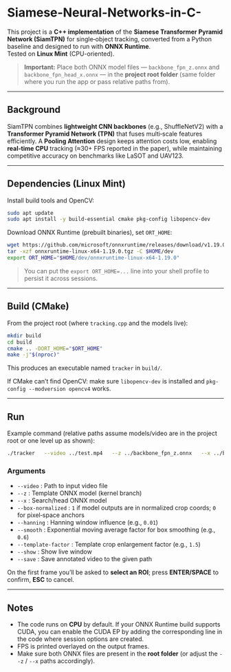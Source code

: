 # Siamese-Neural-Networks-in-C-


This project is a **C++ implementation** of the **Siamese Transformer Pyramid Network (SiamTPN)** for single‑object tracking, converted from a Python baseline and designed to run with **ONNX Runtime**.  
Tested on **Linux Mint** (CPU-oriented).

> **Important:** Place both ONNX model files — `backbone_fpn_z.onnx` and `backbone_fpn_head_x.onnx` — in the **project root folder** (same folder where you run the app or pass relative paths from).

---

## Background 
SiamTPN combines **lightweight CNN backbones** (e.g., ShuffleNetV2) with a **Transformer Pyramid Network (TPN)** that fuses multi‑scale features efficiently. A **Pooling Attention** design keeps attention costs low, enabling **real‑time CPU** tracking (≈30+ FPS reported in the paper), while maintaining competitive accuracy on benchmarks like LaSOT and UAV123.

---

## Dependencies (Linux Mint)
Install build tools and OpenCV:
```bash
sudo apt update
sudo apt install -y build-essential cmake pkg-config libopencv-dev
```

Download ONNX Runtime (prebuilt binaries), set `ORT_HOME`:
```bash
wget https://github.com/microsoft/onnxruntime/releases/download/v1.19.0/onnxruntime-linux-x64-1.19.0.tgz
tar -xzf onnxruntime-linux-x64-1.19.0.tgz -C $HOME/dev
export ORT_HOME="$HOME/dev/onnxruntime-linux-x64-1.19.0"
```

> You can put the `export ORT_HOME=...` line into your shell profile to persist it across sessions.

---

## Build (CMake)
From the project root (where `tracking.cpp` and the models live):
```bash
mkdir build
cd build
cmake .. -DORT_HOME="$ORT_HOME"
make -j"$(nproc)"
```
This produces an executable named `tracker` in `build/`.

If CMake can’t find OpenCV: make sure `libopencv-dev` is installed and `pkg-config --modversion opencv4` works.

---

## Run
Example command (relative paths assume models/video are in the project root or one level up as shown):
```bash
./tracker   --video ../test.mp4   --z ../backbone_fpn_z.onnx   --x ../backbone_fpn_head_x.onnx   --box-normalized 1   --hanning 0.01   --smooth 0.6   --template-factor 1.5   --show   --save ../tracked_fixed.avi
```

### Arguments
- `--video` : Path to input video file  
- `--z` : Template ONNX model (kernel branch)  
- `--x` : Search/head ONNX model  
- `--box-normalized` : `1` if model outputs are in normalized crop coords; `0` for pixel‑space anchors  
- `--hanning` : Hanning window influence (e.g., `0.01`)  
- `--smooth` : Exponential moving average factor for box smoothing (e.g., `0.6`)  
- `--template-factor` : Template crop enlargement factor (e.g., `1.5`)  
- `--show` : Show live window  
- `--save` : Save annotated video to the given path

On the first frame you’ll be asked to **select an ROI**; press **ENTER/SPACE** to confirm, **ESC** to cancel.

---

## Notes
- The code runs on **CPU** by default. If your ONNX Runtime build supports CUDA, you can enable the CUDA EP by adding the corresponding line in the code where session options are created.  
- FPS is printed overlayed on the output frames.  
- Make sure both ONNX files are present in the **root folder** (or adjust the `--z` / `--x` paths accordingly).

